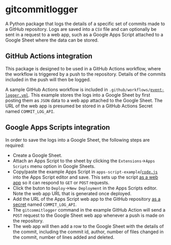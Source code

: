 # gitcommitlogger

A Python package that logs the details of a specific set of commits made to a GitHub repository. Logs are saved into a `CSV` file and can optionally be sent in a request to a web app, such as a Google Apps Script attached to a Google Sheet where the data can be stored.

## GitHub Actions integration

This package is designed to be used in a GitHub Actions workflow, where the workflow is triggered by a push to the repository. Details of the commits included in the push will then be logged.

A sample GitHub Actions workflow is included in `.github/workflows/`[`event-logger.yml`](./.github/workflows/event-logger.yml). This example stores the logs into a Google Sheet by first posting them as `JSON` data to a web app attached to the Google Sheet. The URL of the web app is presumed be stored in a GitHub Actions Secret named `COMMIT_LOG_API`.

## Google Apps Scripts integration

In order to save the logs into a Google Sheet, the following steps are required:

- Create a Google Sheet.
- Attach an Apps Script to the sheet by clicking the `Extensions`->`Apps Scripts` menu option in Google Sheets.
- Copy/paste the example Apps Script in `apps-script-example`/[`code.js`](./apps-script-example/code.js) into the Apps Script editor and save. This sets up the script [as a web app](https://developers.google.com/apps-script/guides/web) so it can respond to `GET` or `POST` requests.
- Click the buton to `Deploy`->`New Deployment` in the Apps Scripts editor. Note the web app URL that is generated once deployed.
- Add the URL of the Apps Script web app to the GitHub repository [as a secret](https://docs.github.com/en/actions/security-guides/encrypted-secrets) named `COMMIT_LOG_API`.
- The `gitcommitlogger` command in the example GitHub Action will send a `POST` request to the Google Sheet web app whenever a push is made on the repository.
- The web app will then add a row to the Google Sheet with the details of the commit, including the commit id, author, number of files changed in the commit, number of lines added and deleted.
